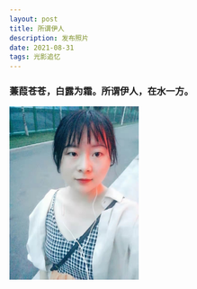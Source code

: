 ```yaml
---
layout: post
title: 所谓伊人
description: 发布照片
date: 2021-08-31
tags: 光影追忆 
---
```


### 蒹葭苍苍，白露为霜。所谓伊人，在水一方。

<img src="\images\posts\001.jpg" style="zoom:30%;" />

